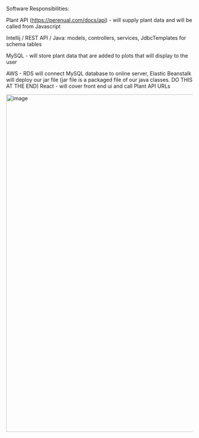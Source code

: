 Software Responsibilities:

Plant API (https://perenual.com/docs/api) - will supply plant data and will be called from Javascript

Intellij / REST API / Java: models, controllers, services, JdbcTemplates for schema tables  

MySQL - will store plant data that are added to plots that will display to the user

AWS - RDS will connect MySQL database to online server, Elastic Beanstalk will deploy our jar file (jar file is a packaged file of our java classes. DO THIS AT THE END)
React - will cover front end ui and call Plant API URLs 


<img width="910" alt="image" src="https://user-images.githubusercontent.com/122813354/228336176-568f705b-5805-4104-b3b3-87f75c59cae0.png">
